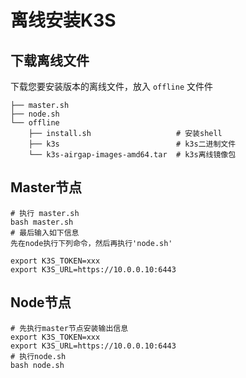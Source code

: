 # 离线安装K3S

## 下载离线文件

下载您要安装版本的离线文件，放入 `offline` 文件件

```
├── master.sh
├── node.sh
└── offline
    ├── install.sh                   # 安装shell
    ├── k3s                          # k3s二进制文件
    └── k3s-airgap-images-amd64.tar  # k3s离线镜像包
```

## Master节点

```shell
# 执行 master.sh
bash master.sh
# 最后输入如下信息
先在node执行下列命令，然后再执行'node.sh'

export K3S_TOKEN=xxx
export K3S_URL=https://10.0.0.10:6443
```
## Node节点

```shell
# 先执行master节点安装输出信息
export K3S_TOKEN=xxx
export K3S_URL=https://10.0.0.10:6443
# 执行node.sh
bash node.sh
```